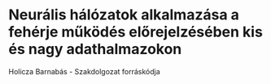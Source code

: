 # Neurális hálózatok alkalmazása a fehérje működés előrejelzésében kis és nagy adathalmazokon
Holicza Barnabás - Szakdolgozat forráskódja
